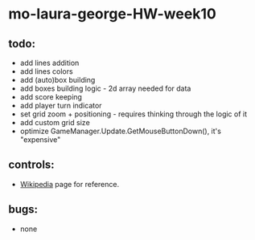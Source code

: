 # mo-laura-george-HW-week10

## todo:

* add lines addition
* add lines colors
* add (auto)box building
* add boxes building logic - 2d array needed for data
* add score keeping
* add player turn indicator
* set grid zoom + positioning - requires thinking through the logic of it
* add custom grid size
* optimize GameManager.Update.GetMouseButtonDown(), it's "expensive"

## controls:

* [Wikipedia](https://en.wikipedia.org/wiki/Dots_and_Boxes) page for reference.

## bugs:

* none